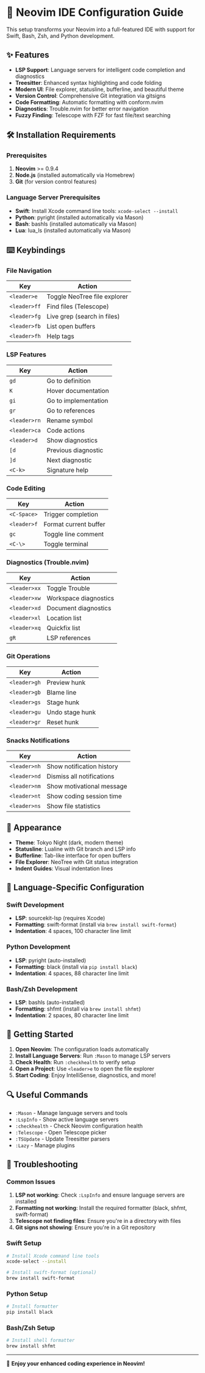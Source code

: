 # 🚀 Neovim IDE Configuration Guide

This setup transforms your Neovim into a full-featured IDE with support for Swift, Bash, Zsh, and Python development.

## ✨ Features

- **LSP Support**: Language servers for intelligent code completion and diagnostics
- **Treesitter**: Enhanced syntax highlighting and code folding
- **Modern UI**: File explorer, statusline, bufferline, and beautiful theme
- **Version Control**: Comprehensive Git integration via gitsigns
- **Code Formatting**: Automatic formatting with conform.nvim
- **Diagnostics**: Trouble.nvim for better error navigation
- **Fuzzy Finding**: Telescope with FZF for fast file/text searching

## 🛠️ Installation Requirements

### Prerequisites
1. **Neovim** >= 0.9.4
2. **Node.js** (installed automatically via Homebrew)
3. **Git** (for version control features)

### Language Server Prerequisites
- **Swift**: Install Xcode command line tools: `xcode-select --install`
- **Python**: pyright (installed automatically via Mason)
- **Bash**: bashls (installed automatically via Mason)
- **Lua**: lua_ls (installed automatically via Mason)

## ⌨️ Keybindings

### File Navigation
| Key | Action |
|-----|--------|
| `<leader>e` | Toggle NeoTree file explorer |
| `<leader>ff` | Find files (Telescope) |
| `<leader>fg` | Live grep (search in files) |
| `<leader>fb` | List open buffers |
| `<leader>fh` | Help tags |

### LSP Features
| Key | Action |
|-----|--------|
| `gd` | Go to definition |
| `K` | Hover documentation |
| `gi` | Go to implementation |
| `gr` | Go to references |
| `<leader>rn` | Rename symbol |
| `<leader>ca` | Code actions |
| `<leader>d` | Show diagnostics |
| `[d` | Previous diagnostic |
| `]d` | Next diagnostic |
| `<C-k>` | Signature help |

### Code Editing
| Key | Action |
|-----|--------|
| `<C-Space>` | Trigger completion |
| `<leader>f` | Format current buffer |
| `gc` | Toggle line comment |
| `<C-\>` | Toggle terminal |

### Diagnostics (Trouble.nvim)
| Key | Action |
|-----|--------|
| `<leader>xx` | Toggle Trouble |
| `<leader>xw` | Workspace diagnostics |
| `<leader>xd` | Document diagnostics |
| `<leader>xl` | Location list |
| `<leader>xq` | Quickfix list |
| `gR` | LSP references |

### Git Operations
| Key | Action |
|-----|--------|
| `<leader>gh` | Preview hunk |
| `<leader>gb` | Blame line |
| `<leader>gs` | Stage hunk |
| `<leader>gu` | Undo stage hunk |
| `<leader>gr` | Reset hunk |

### Snacks Notifications
| Key | Action |
|-----|--------|
| `<leader>nh` | Show notification history |
| `<leader>nd` | Dismiss all notifications |
| `<leader>nm` | Show motivational message |
| `<leader>nt` | Show coding session time |
| `<leader>ns` | Show file statistics |

## 🎨 Appearance
- **Theme**: Tokyo Night (dark, modern theme)
- **Statusline**: Lualine with Git branch and LSP info
- **Bufferline**: Tab-like interface for open buffers
- **File Explorer**: NeoTree with Git status integration
- **Indent Guides**: Visual indentation lines

## 🔧 Language-Specific Configuration

### Swift Development
- **LSP**: sourcekit-lsp (requires Xcode)
- **Formatting**: swift-format (install via `brew install swift-format`)
- **Indentation**: 4 spaces, 100 character line limit

### Python Development
- **LSP**: pyright (auto-installed)
- **Formatting**: black (install via `pip install black`)
- **Indentation**: 4 spaces, 88 character line limit

### Bash/Zsh Development
- **LSP**: bashls (auto-installed)
- **Formatting**: shfmt (install via `brew install shfmt`)
- **Indentation**: 2 spaces, 80 character line limit

## 🚀 Getting Started

1. **Open Neovim**: The configuration loads automatically
2. **Install Language Servers**: Run `:Mason` to manage LSP servers
3. **Check Health**: Run `:checkhealth` to verify setup
4. **Open a Project**: Use `<leader>e` to open the file explorer
5. **Start Coding**: Enjoy IntelliSense, diagnostics, and more!

## 🔍 Useful Commands

- `:Mason` - Manage language servers and tools
- `:LspInfo` - Show active language servers
- `:checkhealth` - Check Neovim configuration health
- `:Telescope` - Open Telescope picker
- `:TSUpdate` - Update Treesitter parsers
- `:Lazy` - Manage plugins

## 🐛 Troubleshooting

### Common Issues
1. **LSP not working**: Check `:LspInfo` and ensure language servers are installed
2. **Formatting not working**: Install the required formatter (black, shfmt, swift-format)
3. **Telescope not finding files**: Ensure you're in a directory with files
4. **Git signs not showing**: Ensure you're in a Git repository

### Swift Setup
```bash
# Install Xcode command line tools
xcode-select --install

# Install swift-format (optional)
brew install swift-format
```

### Python Setup
```bash
# Install formatter
pip install black
```

### Bash/Zsh Setup
```bash
# Install shell formatter
brew install shfmt
```

---

🎉 **Enjoy your enhanced coding experience in Neovim!**
